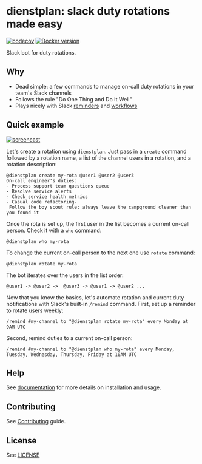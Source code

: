# dienstplan: slack duty rotations made easy

[![codecov](https://codecov.io/gh/pilosus/dienstplan/branch/main/graph/badge.svg?token=2ouqzEwhLc)](https://codecov.io/gh/pilosus/dienstplan)
[![Docker version](https://img.shields.io/docker/v/pilosus/dienstplan/1.0.0?logo=docker&label=Docker)](https://hub.docker.com/r/pilosus/dienstplan/tags)

Slack bot for duty rotations.

## Why

- Dead simple: a few commands to manage on-call duty rotations in your team's Slack channels
- Follows the rule "Do One Thing and Do It Well"
- Plays nicely with Slack [reminders](https://slack.com/resources/using-slack/how-to-use-reminders-in-slack) and [workflows](https://slack.com/features/workflow-automation)

## Quick example

[![screencast](https://blog.pilosus.org/images/dienstplan.gif "Watch the screencast on YouTube")](https://youtu.be/pZWJYpsT1_w)

Let's create a rotation using `dienstplan`. Just pass in a `create`
command followed by a rotation name, a list of the channel users in a
rotation, and a rotation description:

```
@dienstplan create my-rota @user1 @user2 @user3
On-call engineer's duties:
- Process support team questions queue
- Resolve service alerts
- Check service health metrics
- Casual code refactoring-
 Follow the boy scout rule: always leave the campground cleaner than you found it
```

Once the rota is set up, the first user in the list becomes a current
on-call person. Check it with a `who` command:

```
@dienstplan who my-rota
```

To change the current on-call person to the next one use `rotate`
command:

```
@dienstplan rotate my-rota
```

The bot iterates over the users in the list order:

```
@user1 -> @user2 ->  @user3 -> @user1 -> @user2 ...
```

Now that you know the basics, let's automate rotation and current duty
notifications with Slack's built-in `/remind` command. First, set up a
reminder to rotate users weekly:

```
/remind #my-channel to "@dienstplan rotate my-rota" every Monday at 9AM UTC
```

Second, remind duties to a current on-call person:

```
/remind #my-channel to "@dienstplan who my-rota" every Monday, Tuesday, Wednesday, Thursday, Friday at 10AM UTC
```

## Help

See [documentation](https://dienstplan.readthedocs.io/) for more details on
installation and usage.

## Contributing

See
[Contributing](https://github.com/pilosus/dienstplan/tree/main/CONTRIBUTING.md)
guide.

## License

See [LICENSE](https://github.com/pilosus/dienstplan/tree/main/LICENSE)

